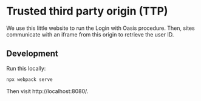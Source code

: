 # Trusted third party origin (TTP)

We use this little website to run the Login with Oasis procedure.
Then, sites communicate with an iframe from this origin to retrieve the user ID.

## Development

Run this locally:

```sh
npx webpack serve
```

Then visit http://localhost:8080/.
